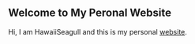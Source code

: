 ## Welcome to My Peronal Website
Hi, I am HawaiiSeagull and this is my personal 
[website](https://hawaiiseagull.github.io/art/).